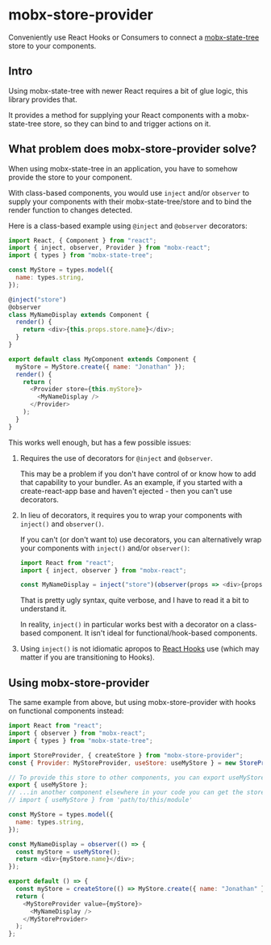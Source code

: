 # mobx-store-provider

Conveniently use React Hooks or Consumers to connect a [mobx-state-tree](https://mobx-state-tree.js.org) store to your components.

## Intro

Using mobx-state-tree with newer React requires a bit of glue logic, this library provides that.

It provides a method for supplying your React components with a mobx-state-tree store, so they can bind to and trigger actions on it.

## What problem does mobx-store-provider solve?

When using mobx-state-tree in an application, you have to somehow provide the store to your component.

With class-based components, you would use `inject` and/or `observer` to supply your components with their mobx-state-tree/store and to bind the render function to changes detected.

Here is a class-based example using `@inject` and `@observer` decorators:

```javascript
import React, { Component } from "react";
import { inject, observer, Provider } from "mobx-react";
import { types } from "mobx-state-tree";

const MyStore = types.model({
  name: types.string,
});

@inject("store")
@observer
class MyNameDisplay extends Component {
  render() {
    return <div>{this.props.store.name}</div>;
  }
}

export default class MyComponent extends Component {
  myStore = MyStore.create({ name: "Jonathan" });
  render() {
    return (
      <Provider store={this.myStore}>
        <MyNameDisplay />
      </Provider>
    );
  }
}
```

This works well enough, but has a few possible issues:

1. Requires the use of decorators for `@inject` and `@observer`.

   This may be a problem if you don't have control of or know how to add that capability to your bundler. As an example, if you started with a create-react-app base and haven't ejected - then you can't use decorators.

1. In lieu of decorators, it requires you to wrap your components with `inject()` and `observer()`.

   If you can't (or don't want to) use decorators, you can alternatively wrap your components with `inject()` and/or `observer()`:

   ```javascript
   import React from "react";
   import { inject, observer } from "mobx-react";

   const MyNameDisplay = inject("store")(observer(props => <div>{props.store.name}</div>));
   ```

   That is pretty ugly syntax, quite verbose, and I have to read it a bit to understand it.

   In reality, `inject()` in particular works best with a decorator on a class-based component. It isn't ideal for functional/hook-based components.

1. Using `inject()` is not idiomatic apropos to [React Hooks](https://reactjs.org/docs/hooks-reference.html) use (which may matter if you are transitioning to Hooks).

## Using mobx-store-provider

The same example from above, but using mobx-store-provider with hooks on functional components instead:

```javascript
import React from "react";
import { observer } from "mobx-react";
import { types } from "mobx-state-tree";

import StoreProvider, { createStore } from "mobx-store-provider";
const { Provider: MyStoreProvider, useStore: useMyStore } = new StoreProvider();

// To provide this store to other components, you can export useMyStore here and import it elsewhere:
export { useMyStore };
// ...in another component elsewhere in your code you can get the store via:
// import { useMyStore } from 'path/to/this/module'

const MyStore = types.model({
  name: types.string,
});

const MyNameDisplay = observer(() => {
  const myStore = useMyStore();
  return <div>{myStore.name}</div>;
});

export default () => {
  const myStore = createStore(() => MyStore.create({ name: "Jonathan" }));
  return (
    <MyStoreProvider value={myStore}>
      <MyNameDisplay />
    </MyStoreProvider>
  );
};
```
